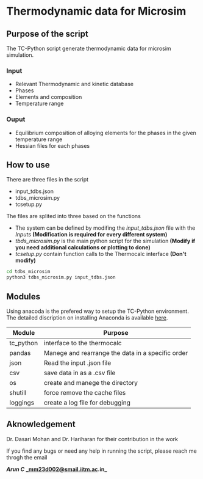 # Thermodynamic data for Microsim

## Purpose of the script
The TC-Python script generate thermodynamic data for microsim simulation.


### Input
- Relevant Thermodynamic and kinetic database
- Phases
- Elements and composition
- Temperature range

### Ouput
- Equilibrium composition of alloying elements for the phases in the given temperature range
- Hessian files for each phases

## How to use

There are three files in the script 
- input_tdbs.json
- tdbs_microsim.py
- tcsetup.py

The files are splited into three based on the functions

- The system can be defined by modifing the _input_tdbs.json_ file with the _Inputs_ **(Modification is required for every different system)**
- _tbds_microsim.py_ is the main python script for the simulation **(Modify if you need additional calculations or plotting to done)**
- _tcsetup.py_ contain function calls to the Thermocalc interface **(Don't modify)**



```sh
cd tdbs_microsim
python3 tdbs_microsim.py input_tdbs.json
```

## Modules

Using anacoda is the prefered way to setup the TC-Python environment.
The detailed discription on installing Anaconda is available [here](https://docs.anaconda.com/anaconda/install/linux/).

| Module | Purpose |
| ------ | ------ |
| tc_python | interface to the thermocalc |
| pandas | Manege and rearrange the data in a specific order |
| json | Read the input .json file |
| csv | save data in as a .csv file |
| os | create and manege the directory |
| shutill | force remove the cache files |
| loggings | create a log file for debugging |

## Aknowledgement

Dr. Dasari Mohan and Dr. Hariharan for their contribution in the work 

If you find any bugs or need any help in running the script, please reach me throgh the email

**_Arun C_**
**_mm23d002@smail.iitm.ac.in_**
